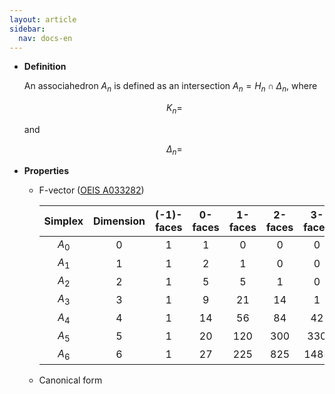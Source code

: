 ```yaml
---
layout: article
sidebar:
  nav: docs-en
---
```


* **Definition**

    An associahedron $A_n$ is defined as an intersection $A_n = H_n \cap \Delta_n$, where
    
    $$ K_n=$$
    
    and
    
    $$ \Delta_n=$$

* **Properties**

  * F-vector ([OEIS A033282](https://oeis.org/A033282))
    
    | Simplex | Dimension | (-1)-faces | 0-faces | 1-faces | 2-faces | 3-faces | 4-faces | 5-faces | 6-faces |
    |:-------:|:---------:|:----------:|:-------:|:-------:|:-------:|:-------:|:-------:|:-------:|:-------:|
    | $A_0$   |     0     |  1         |  1      | 0       |    0    |    0    |   0     |    0    |   0     |
    | $A_1$   |     1     |  1         |  2      | 1       |    0    |    0    |   0     |    0    |   0     |
    | $A_2$   |     2     |  1         |  5      | 5       |    1    |    0    |   0     |    0    |   0     |
    | $A_3$   |     3     |  1         |  9      | 21      |    14   |    1    |   0     |    0    |   0     |
    | $A_4$   |     4     |  1         |  14     | 56      |    84   |    42   |   1     |    0    |   0     |
    | $A_5$   |     5     |  1         |  20     | 120     |    300  |    330  |   132   |    1    |   0     |
    | $A_6$   |     6     |  1         |  27     | 225     |    825  |    1485 |   1287  |    429  |   1     |

  * Canonical form
